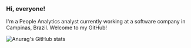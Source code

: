 ### Hi, everyone!

I'm a People Analytics analyst currently working at a software company in Campinas, Brazil. Welcome to my GitHub!

![Anurag's GitHub stats](https://github-readme-stats.vercel.app/api?username=higor-gomes93&show_icons=true&theme=radical)

